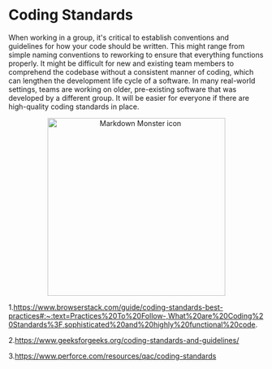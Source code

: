 # **Coding Standards**

When working in a group, it's critical to establish conventions and guidelines for how your code should be written. This might range from simple naming conventions to reworking to ensure that everything functions properly. It might be difficult for new and existing team members to comprehend the codebase without a consistent manner of coding, which can lengthen the development life cycle of a software. In many real-world settings, teams are working on older, pre-existing software that was developed by a different group. It will be easier for everyone if there are high-quality coding standards in place.

<p align="center">
  <img src="https://www.commitstrip.com/wp-content/uploads/2021/11/Strip-Pas-de-documentation-650-finalenglish.jpg"
        alt="Markdown Monster icon" width="350"/>
</p>

1.https://www.browserstack.com/guide/coding-standards-best-practices#:~:text=Practices%20To%20Follow-,What%20are%20Coding%20Standards%3F,sophisticated%20and%20highly%20functional%20code.

2.https://www.geeksforgeeks.org/coding-standards-and-guidelines/

3.https://www.perforce.com/resources/qac/coding-standards

